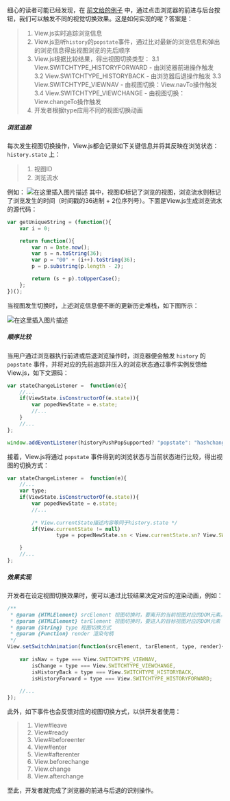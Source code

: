 细心的读者可能已经发现，在 [前文给的例子](https://blog.csdn.net/baozhang007/article/details/88364811) 中，通过点击浏览器的前进与后台按钮，我们可以触发不同的视觉切换效果。这是如何实现的呢？答案是：
>1. View.js实时追踪浏览信息
>2. View.js监听`history`的`popstate`事件，通过比对最新的浏览信息和弹出的浏览信息得出视图浏览的先后顺序
>3. View.js根据比较结果，得出视图切换类型：
>3.1 View.SWITCHTYPE_HISTORYFORWARD - 由浏览器前进操作触发
>3.2 View.SWITCHTYPE_HISTORYBACK - 由浏览器后退操作触发
>3.3 View.SWITCHTYPE_VIEWNAV - 由视图切换：View.navTo操作触发
>3.4 View.SWITCHTYPE_VIEWCHANGE - 由视图切换：View.changeTo操作触发
>4. 开发者根据type应用不同的视图切换动画

##### 浏览追踪
每次发生视图切换操作，View.js都会记录如下关键信息并将其反映在浏览状态：`history.state` 上：
>1. 视图ID
>2. 浏览流水

例如：
![在这里插入图片描述](https://img-blog.csdnimg.cn/20190412132236515.png)
其中，视图ID标记了浏览的视图，浏览流水则标记了浏览发生的时间（时间戳的36进制 + 2位序列号）。下面是View.js生成浏览流水的源代码：
```js
var getUniqueString = (function(){
	var i = 0;

	return function(){
		var n = Date.now();
		var s = n.toString(36);
		var p = "00" + (i++).toString(36);
		p = p.substring(p.length - 2);

		return (s + p).toUpperCase();
	};
})();
```
当视图发生切换时，上述浏览信息便不断的更新历史堆栈，如下图所示：

![在这里插入图片描述](https://img-blog.csdnimg.cn/20190412135433191.png?x-oss-process=image/watermark,type_ZmFuZ3poZW5naGVpdGk,shadow_10,text_aHR0cHM6Ly9ibG9nLmNzZG4ubmV0L2Jhb3poYW5nMDA3,size_16,color_FFFFFF,t_70)

##### 顺序比较
当用户通过浏览器执行前进或后退浏览操作时，浏览器便会触发 `history` 的 `popstate` 事件，并将对应的先前追踪并压入的浏览状态通过事件实例反馈给View.js，如下文源码：
```js
var stateChangeListener =  function(e){
	//...
	if(ViewState.isConstructorOf(e.state)){
		var popedNewState = e.state;
		//...
	}
	//...
};

window.addEventListener(historyPushPopSupported? "popstate": "hashchange", stateChangeListener);
```
接着，View.js将通过 `popstate` 事件得到的浏览状态与当前状态进行比较，得出视图的切换方式：
```js
var stateChangeListener =  function(e){
	//...
	var type;
	if(ViewState.isConstructorOf(e.state)){
		var popedNewState = e.state;
		//...
		
		/* View.currentState描述内容等同于history.state */
		if(View.currentState != null)
				type = popedNewState.sn < View.currentState.sn? View.SWITCHTYPE_HISTORYBACK: View.SWITCHTYPE_HISTORYFORWARD;

	}
	//...
};
```

##### 效果实现
开发者在设定视图切换效果时，便可以通过比较结果决定对应的渲染动画，例如：
```js
/**
 * @param {HTMLElement} srcElement 视图切换时，要离开的当前视图对应的DOM元素。可能为null
 * @param {HTMLElement} tarElement 视图切换时，要进入的目标视图对应的DOM元素
 * @param {String} type 视图切换方式
 * @param {Function} render 渲染句柄
 */
View.setSwitchAnimation(function(srcElement, tarElement, type, render){
	
	var isNav = type === View.SWITCHTYPE_VIEWNAV,
		isChange = type === View.SWITCHTYPE_VIEWCHANGE,
		isHistoryBack = type === View.SWITCHTYPE_HISTORYBACK,
		isHistoryForward = type === View.SWITCHTYPE_HISTORYFORWARD;
	
	//...
});
```

此外，如下事件也会反馈对应的视图切换方式，以供开发者使用：
>1. View#leave
>2. View#ready
>3. View#beforeenter
>4. View#enter
>5. View#afterenter
>6. View.beforechange
>7. View.change
>8. View.afterchange

至此，开发者就完成了浏览器的前进与后退的识别操作。
